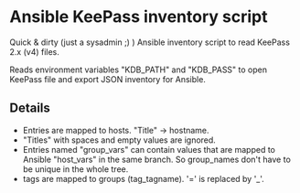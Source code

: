 # Ansible KeePass inventory script
Quick & dirty (just a sysadmin ;) ) Ansible inventory script to read KeePass 2.x (v4) files.

Reads environment variables "KDB_PATH" and "KDB_PASS" to open KeePass file and export JSON inventory for Ansible.

## Details
- Entries are mapped to hosts. "Title" -> hostname.
- "Titles" with spaces and empty values are ignored.
- Entries named "group_vars" can contain values that are mapped to Ansible "host_vars" in the same branch. So group_names don't have to be unique in the whole tree.
- tags are mapped to groups (tag_tagname). '=' is replaced by '_'.

